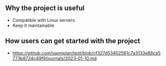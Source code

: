 <!-- What the project does -->
## Why the project is useful
- Compatible with Linux servers
- Keep it maintainable

## How users can get started with the project
- https://github.com/yaoniplan/test/blob/cf327d53402561c7a3133e88ca5773b8724c49f9/journals/2023-01-10.md

<!-- Where users can get help with your project -->
<!-- Who maintains and contributes to the project-->
